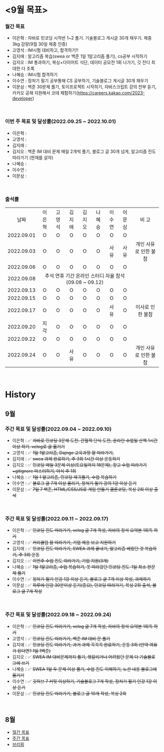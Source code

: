 # <9월 목표>

### 월간 목표

- 이은혁 : 자바로 민코딩 시작반 1~2 풀기. 기술블로그 게시글 30개 채우기. 체중 3kg 감량(9월 30일 체중 인증)
- 고영석 : IM시험 대비하고, 합격하기!!
- 김지애 : 알고리즘 복습(swea or 백준 1일 1알고리즘 풀기), cs공부 시작하기
- 김지오 : IM 통과하기, 복싱+다이어트 식단, 데이터 공모전 1회 나가기, 깃 잔디 최대한 다 초록
- 나혜승 : IM시험 합격하기
- 이수연 : 정처기 필기 공부통해 CS 공부하기, 기술블로그 게시글 30개 채우기
- 이문삼 : 백준 30문제 풀기, 토이프로젝트 시작하기, 자바스크립트 강의 전부 듣기,  카카오 공채 지원해서 코테 체험하기(https://careers.kakao.com/2023-developer)

</br>

### 이번 주 목표 및 달성률(2022.09.25 ~ 2022.10.01)

- 이은혁 : 
- 고영석 : 
- 김지애 : 
- 김지오 : 백준 IM 대비 문제 매일 2개씩 풀기, 블로그 글 30개 넘게, 알고리즘 진도 따라가기 (현재를 살자)
- 나혜승 : 
- 이수연 : 
- 이문삼 : 

</br>

### 출석률

<table style="text-align: center;">
<tr>
<td>날짜</td>
<td>이은혁</td>
<td>고영석</td>
<td>김지애</td>
<td>김지오</td>
<td>나혜승</td>
<td>이수연</td>
<td>이문삼</td>
<td>비 고</td>
</tr>
<tr>
<td>2022.09.01</td>
<td>O</td>
<td>O</td>
<td>O</td>
<td>O</td>
<td>O</td>
<td>O</td>
<td>O</td>
<td></td>
</tr>
<tr>
<td>2022.09.03</td>
<td>O</td>
<td>O</td>
<td>O</td>
<td>O</td>
<td>O</td>
<td>사유</td>
<td>사유</td>
<td>개인 사유로 인한 불참</td>
</tr>
<tr>
<td>2022.09.06</td>
<td>O</td>
<td>O</td>
<td>O</td>
<td>O</td>
<td>O</td>
<td>O</td>
<td>O</td>
<td></td>
</tr>
<tr>
<td>2022.09.08</td>
<td colspan='7'>추석 연휴 기간 온라인 스터디 자율 참석 (09.08 ~ 09.12)</td>
<td></td>
</tr>
<tr>
<td>2022.09.13</td>
<td>O</td>
<td>O</td>
<td>O</td>
<td>O</td>
<td>O</td>
<td>O</td>
<td>O</td>
<td></td>
</tr>
<tr>
<td>2022.09.15</td>
<td>O</td>
<td>O</td>
<td>O</td>
<td>O</td>
<td>O</td>
<td>O</td>
<td>O</td>
<td></td>
</tr>
<tr>
<td>2022.09.17</td>
<td>O</td>
<td>O</td>
<td>O</td>
<td>O</td>
<td>O</td>
<td>사유</td>
<td>O</td>
<td>이사로 인한 불참</td>
</tr>
<tr>
<td>2022.09.20</td>
<td>지각</td>
<td>O</td>
<td>O</td>
<td>O</td>
<td>O</td>
<td>O</td>
<td>O</td>
<td></td>
</tr>
<tr>
<td>2022.09.22</td>
<td>O</td>
<td>O</td>
<td>O</td>
<td>O</td>
<td>O</td>
<td>O</td>
<td>O</td>
<td></td>
</tr>
<tr>
<td>2022.09.24</td>
<td>O</td>
<td>O</td>
<td>사유</td>
<td>O</td>
<td>O</td>
<td>O</td>
<td>O</td>
<td>개인 사유로 인한 불참</td>
</tr>
</table>
</br>

# History

## 9월

### 주간 목표 및 달성률(2022.09.04 ~ 2022.09.10)

- 이은혁 : :white_check_mark: ~~자바로 민코딩 3문제 도전. 간헐적 단식 도전, 온라인 수업일 산책 1시간 이상 하기. velog로 글 옮기기~~
- 고영석 : :white_check_mark: ~~1일 1알고리즘, Dajngo 교육과정 잘 따라가기,~~ 
- 김지애 : :white_check_mark: ~~swea 과제 완료하기, 주 3회 1시간 이상 운동하기~~
- 김지오 : :white_check_mark: ~~민코딩 매일 3문제 이상(토요일까지 18문제), 장고 수업 따라가기+gitignore 마스터하기, 야식 주 1회~~
- 나혜승 : :white_check_mark: ~~1일 1 알고리즘, 민코딩 재귀풀기, 수업 복습하기~~
- 이수연 : :white_check_mark: ~~블로그 글 7개 이상 올리기, 정처기 필기 강의 1강 이상 듣기~~
- 이문삼 : :white_check_mark: ~~7일 7 백준, HTML/CSS/JS로 게임 만들기 클론코딩, 복싱 2회 이상 출석~~

</br>

### 주간 목표 및 달성률(2022.09.11 ~ 2022.09.17)

- 이은혁 : :white_check_mark: ~~민코딩 진도 따라가기, velog 글 7개 작성, 자바의 정석 요약본 1회독 하기~~
- 고영석 : :white_check_mark: ~~커리큘럼 잘 따라가기, 기업 채용 보고 지원하기~~
- 김지애 : :white_check_mark: ~~민코딩 진도 따라가기, SWEA 과제 끝내기, 알고리즘 배웠던 것 복습하기, 주 3회 운동~~
- 김지오 : :white_check_mark: ~~이번주 수업 진도 따라가기, 기업 지원(3개)~~
- 나혜승 : :white_check_mark: ~~1일 1알고리즘, 수업 복습하기, 못 따라갔던 민코딩 진도-1일 최소 한문제 풀기~~
- 이수연 : :white_check_mark: ~~정처기 필기 인강 1강 이상 듣기, 블로그 글 7개 이상 작성, 과제하기~~
- 이문삼 : :white_check_mark: ~~하루에 인강 30분이상 듣기(중요), 민코딩 따라가기, 복싱 2회 출석, 블로그 글 7개 작성~~

</br>

### 주간 목표 및 달성률(2022.09.18 ~ 2022.09.24)

- 이은혁 : :white_check_mark: ~~민코딩 진도 따라가기, velog 글 7개 작성, 자바의 정석 요약본 1회독 하기~~
- 고영석 : :white_check_mark: ~~민코딩 진도 따라가기, 백준 IM 대비 문 풀기~~
- 김지애 : :white_check_mark: ~~민코딩 진도 따라가기, 과거 과제 꼭꼭꼭 완료하기, 운동 3회 (만약 여유가 된다면? 1일 1백준)~~
- 김지오 : :white_check_mark: ~~SWEA IM 대비문제까지 풀기, 헷갈리거나 어려웠던 문제 다 기술블로그에 쓰기~~
- 나혜승 : :white_check_mark: ~~SWEA 1일 두 문제 이상 풀기, 수업 진도 이해하기, 노션 내용 블로그에 옮기기~~
- 이수연 : :white_check_mark: ~~깃허브 7 커밋 이상하기, 기술블로그 7개 작성, 정처기 필기 인강 1강 이상 듣기~~
- 이문삼 : :white_check_mark: ~~민코딩 진도 따라가기, 블로그 글 10개 작성, 복싱 2회~~

</br>

## 8월

- [월간 목표](./History/August_2022.md) </br>
- [주간 목표](./History/August_2022.md) </br>
- [브리핑](https://github.com/itmakesmesoft/Steady-Study/discussions)
